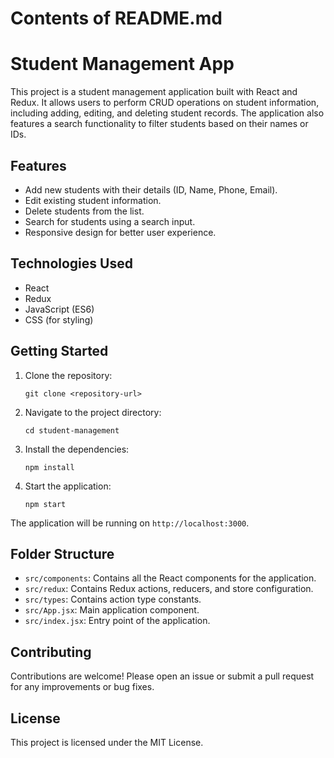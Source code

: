 # Contents of README.md

# Student Management App

This project is a student management application built with React and Redux. It allows users to perform CRUD operations on student information, including adding, editing, and deleting student records. The application also features a search functionality to filter students based on their names or IDs.

## Features

- Add new students with their details (ID, Name, Phone, Email).
- Edit existing student information.
- Delete students from the list.
- Search for students using a search input.
- Responsive design for better user experience.

## Technologies Used

- React
- Redux
- JavaScript (ES6)
- CSS (for styling)

## Getting Started

1. Clone the repository:
   ```
   git clone <repository-url>
   ```

2. Navigate to the project directory:
   ```
   cd student-management
   ```

3. Install the dependencies:
   ```
   npm install
   ```

4. Start the application:
   ```
   npm start
   ```

The application will be running on `http://localhost:3000`.

## Folder Structure

- `src/components`: Contains all the React components for the application.
- `src/redux`: Contains Redux actions, reducers, and store configuration.
- `src/types`: Contains action type constants.
- `src/App.jsx`: Main application component.
- `src/index.jsx`: Entry point of the application.

## Contributing

Contributions are welcome! Please open an issue or submit a pull request for any improvements or bug fixes.

## License

This project is licensed under the MIT License.